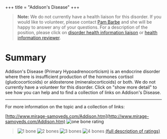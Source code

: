 +++
title = "Addison's Disease"
+++

> **Note:** We do not currently have a health liaison for this disorder.
> If you would like to volunteer, please contact
> [Pam Barbe](mailto:president@samoyedhealthfoundation.org?subject=Questions%20about%20becoming%20a%20Health%20Information%20Liaison%20or%20Reviewer)
> and she will be happy to answer any of your questions.
> For a description of the position, please click on
> [disorder health information liaison](/become-a-health-information-liaison)
> or
> [health information reviewer](/become-a-health-information-reviewer).

# Summary

Addison's Disease (Primary Hypoadrenocorticism) is an endocrine
disorder where there is insufficient production of the hormones cortisol
(gludcocorticoids) or aldosterone (mineralocorticoids) or both. We do
not currently have a volunteer for this disorder. Click on "show more
detail" to see how you can help and to find a collection of links on
Addison's Disease.

-----

For more information on the topic and a collection of links:

[http://www.mirage-samoyeds.com/Addison.htm](http://www.mirage-samoyeds.com/Addison.htm)
![one bone rating](/img/1-bone.gif)

> ![1 bone](/img/1-bone.gif)
> ![2 bones](/img/2-bones.gif)
> ![3 bones](/img/3-bones.gif)
> ![4 bones](/img/4-bones.gif)
> [(full description of ratings)](/diseases/ratings-what-do-they-mean)
